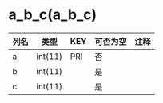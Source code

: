 # a_b_c(a_b_c)
| 列名   | 类型   | KEY  | 可否为空 | 注释   |
| ---- | ---- | ---- | ---- | ---- |
|a|int(11)|PRI|否||
|b|int(11)||是||
|c|int(11)||是||
